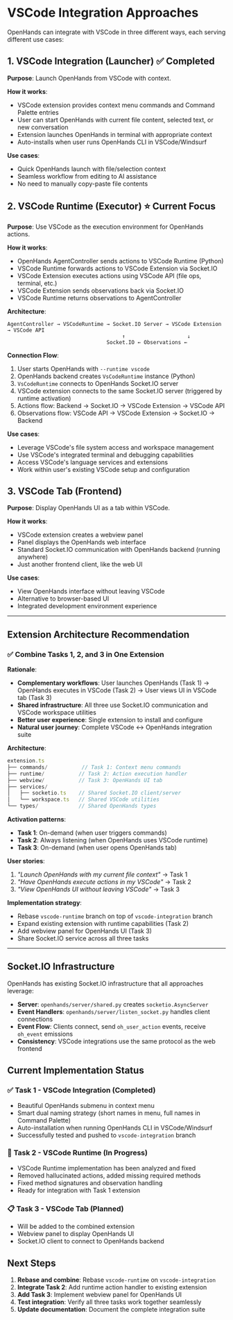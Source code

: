 # VSCode Integration Approaches

OpenHands can integrate with VSCode in three different ways, each serving different use cases:

## 1. VSCode Integration (Launcher) ✅ **Completed**
**Purpose**: Launch OpenHands from VSCode with context.

**How it works**:
- VSCode extension provides context menu commands and Command Palette entries
- User can start OpenHands with current file content, selected text, or new conversation
- Extension launches OpenHands in terminal with appropriate context
- Auto-installs when user runs OpenHands CLI in VSCode/Windsurf

**Use cases**:
- Quick OpenHands launch with file/selection context
- Seamless workflow from editing to AI assistance
- No need to manually copy-paste file contents

## 2. VSCode Runtime (Executor) ⭐ **Current Focus**
**Purpose**: Use VSCode as the execution environment for OpenHands actions.

**How it works**:
- OpenHands AgentController sends actions to VSCode Runtime (Python)
- VSCode Runtime forwards actions to VSCode Extension via Socket.IO
- VSCode Extension executes actions using VSCode API (file ops, terminal, etc.)
- VSCode Extension sends observations back via Socket.IO
- VSCode Runtime returns observations to AgentController

**Architecture**:
```
AgentController → VSCodeRuntime → Socket.IO Server → VSCode Extension → VSCode API
                                     ↑                    ↓
                                Socket.IO ← Observations ←
```

**Connection Flow**:
1. User starts OpenHands with `--runtime vscode`
2. OpenHands backend creates `VsCodeRuntime` instance (Python)
3. `VsCodeRuntime` connects to OpenHands Socket.IO server
4. VSCode extension connects to the same Socket.IO server (triggered by runtime activation)
5. Actions flow: Backend → Socket.IO → VSCode Extension → VSCode API
6. Observations flow: VSCode API → VSCode Extension → Socket.IO → Backend

**Use cases**:
- Leverage VSCode's file system access and workspace management
- Use VSCode's integrated terminal and debugging capabilities
- Access VSCode's language services and extensions
- Work within user's existing VSCode setup and configuration

## 3. VSCode Tab (Frontend)
**Purpose**: Display OpenHands UI as a tab within VSCode.

**How it works**:
- VSCode extension creates a webview panel
- Panel displays the OpenHands web interface
- Standard Socket.IO communication with OpenHands backend (running anywhere)
- Just another frontend client, like the web UI

**Use cases**:
- View OpenHands interface without leaving VSCode
- Alternative to browser-based UI
- Integrated development environment experience

---

## Extension Architecture Recommendation

### ✅ **Combine Tasks 1, 2, and 3 in One Extension**

**Rationale**:
- **Complementary workflows**: User launches OpenHands (Task 1) → OpenHands executes in VSCode (Task 2) → User views UI in VSCode tab (Task 3)
- **Shared infrastructure**: All three use Socket.IO communication and VSCode workspace utilities
- **Better user experience**: Single extension to install and configure
- **Natural user journey**: Complete VSCode ↔ OpenHands integration suite

**Architecture**:
```typescript
extension.ts
├── commands/           // Task 1: Context menu commands
├── runtime/           // Task 2: Action execution handler
├── webview/           // Task 3: OpenHands UI tab
├── services/
│   ├── socketio.ts    // Shared Socket.IO client/server
│   └── workspace.ts   // Shared VSCode utilities
└── types/             // Shared OpenHands types
```

**Activation patterns**:
- **Task 1**: On-demand (when user triggers commands)
- **Task 2**: Always listening (when OpenHands uses VSCode runtime)
- **Task 3**: On-demand (when user opens OpenHands tab)

**User stories**:
1. *"Launch OpenHands with my current file context"* → Task 1
2. *"Have OpenHands execute actions in my VSCode"* → Task 2
3. *"View OpenHands UI without leaving VSCode"* → Task 3

**Implementation strategy**:
- Rebase `vscode-runtime` branch on top of `vscode-integration` branch
- Expand existing extension with runtime capabilities (Task 2)
- Add webview panel for OpenHands UI (Task 3)
- Share Socket.IO service across all three tasks

---

## Socket.IO Infrastructure

OpenHands has existing Socket.IO infrastructure that all approaches leverage:

- **Server**: `openhands/server/shared.py` creates `socketio.AsyncServer`
- **Event Handlers**: `openhands/server/listen_socket.py` handles client connections
- **Event Flow**: Clients connect, send `oh_user_action` events, receive `oh_event` emissions
- **Consistency**: VSCode integrations use the same protocol as the web frontend

## Current Implementation Status

### ✅ **Task 1 - VSCode Integration (Completed)**
- Beautiful OpenHands submenu in context menu
- Smart dual naming strategy (short names in menu, full names in Command Palette)
- Auto-installation when running OpenHands CLI in VSCode/Windsurf
- Successfully tested and pushed to `vscode-integration` branch

### 🔧 **Task 2 - VSCode Runtime (In Progress)**
- VSCode Runtime implementation has been analyzed and fixed
- Removed hallucinated actions, added missing required methods
- Fixed method signatures and observation handling
- Ready for integration with Task 1 extension

### 📋 **Task 3 - VSCode Tab (Planned)**
- Will be added to the combined extension
- Webview panel to display OpenHands UI
- Socket.IO client to connect to OpenHands backend

## Next Steps

1. **Rebase and combine**: Rebase `vscode-runtime` on `vscode-integration`
2. **Integrate Task 2**: Add runtime action handler to existing extension
3. **Add Task 3**: Implement webview panel for OpenHands UI
4. **Test integration**: Verify all three tasks work together seamlessly
5. **Update documentation**: Document the complete integration suite
